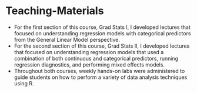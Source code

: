 # Teaching-Materials
 
* For the first section of this course, Grad Stats I, I developed lectures that focused on understanding regression models with categorical predictors from the General Linear Model perspective.
* For the second section of this course, Grad Stats II, I developed lectures that focused on understanding regression models that used a combination of both continuous and categorical predictors, running regression diagnostics, and performing mixed effects models.
* Throughout both courses, weekly hands-on labs were administered to guide students on how to perform a variety of data analysis techniques using R.
